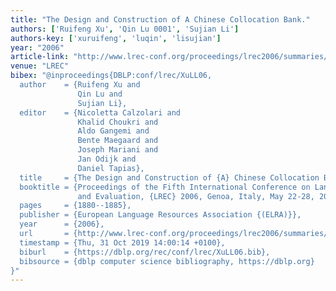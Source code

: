 ```yaml
---
title: "The Design and Construction of A Chinese Collocation Bank."
authors: ['Ruifeng Xu', 'Qin Lu 0001', 'Sujian Li']
authors-key: ['xuruifeng', 'luqin', 'lisujian']
year: "2006"
article-link: "http://www.lrec-conf.org/proceedings/lrec2006/summaries/799.html"
venue: "LREC"
bibex: "@inproceedings{DBLP:conf/lrec/XuLL06,
  author    = {Ruifeng Xu and
               Qin Lu and
               Sujian Li},
  editor    = {Nicoletta Calzolari and
               Khalid Choukri and
               Aldo Gangemi and
               Bente Maegaard and
               Joseph Mariani and
               Jan Odijk and
               Daniel Tapias},
  title     = {The Design and Construction of {A} Chinese Collocation Bank},
  booktitle = {Proceedings of the Fifth International Conference on Language Resources
               and Evaluation, {LREC} 2006, Genoa, Italy, May 22-28, 2006},
  pages     = {1880--1885},
  publisher = {European Language Resources Association {(ELRA)}},
  year      = {2006},
  url       = {http://www.lrec-conf.org/proceedings/lrec2006/summaries/799.html},
  timestamp = {Thu, 31 Oct 2019 14:00:14 +0100},
  biburl    = {https://dblp.org/rec/conf/lrec/XuLL06.bib},
  bibsource = {dblp computer science bibliography, https://dblp.org}
}"
---
```

